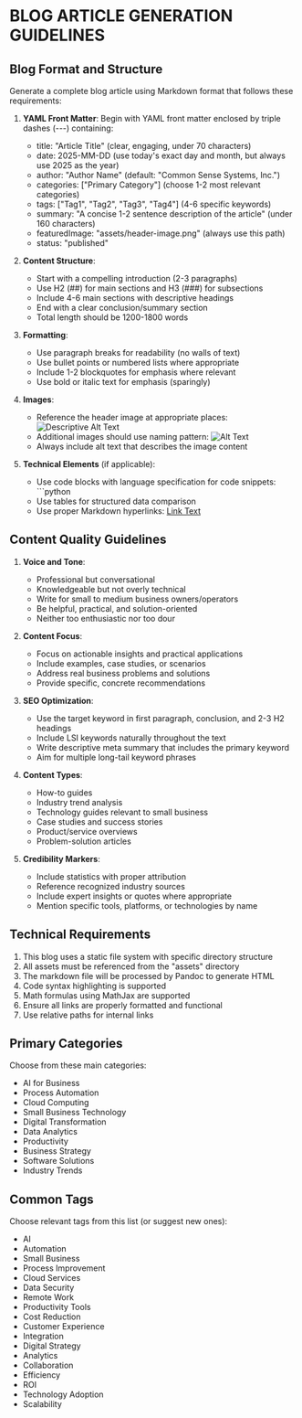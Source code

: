 # BLOG ARTICLE GENERATION GUIDELINES

## Blog Format and Structure

Generate a complete blog article using Markdown format that follows these requirements:

1. **YAML Front Matter**: Begin with YAML front matter enclosed by triple dashes (---) containing:
   - title: "Article Title" (clear, engaging, under 70 characters)
   - date: 2025-MM-DD (use today's exact day and month, but always use 2025 as the year)
   - author: "Author Name" (default: "Common Sense Systems, Inc.")
   - categories: ["Primary Category"] (choose 1-2 most relevant categories)
   - tags: ["Tag1", "Tag2", "Tag3", "Tag4"] (4-6 specific keywords)
   - summary: "A concise 1-2 sentence description of the article" (under 160 characters)
   - featuredImage: "assets/header-image.png" (always use this path)
   - status: "published"

2. **Content Structure**:
   - Start with a compelling introduction (2-3 paragraphs)
   - Use H2 (##) for main sections and H3 (###) for subsections
   - Include 4-6 main sections with descriptive headings
   - End with a clear conclusion/summary section
   - Total length should be 1200-1800 words

3. **Formatting**:
   - Use paragraph breaks for readability (no walls of text)
   - Use bullet points or numbered lists where appropriate
   - Include 1-2 blockquotes for emphasis where relevant
   - Use bold or italic text for emphasis (sparingly)

4. **Images**:
   - Reference the header image at appropriate places: ![Descriptive Alt Text](assets/header-image.jpg)
   - Additional images should use naming pattern: ![Alt Text](assets/image-descriptive-name.jpg)
   - Always include alt text that describes the image content

5. **Technical Elements** (if applicable):
   - Use code blocks with language specification for code snippets: ```python
   - Use tables for structured data comparison
   - Use proper Markdown hyperlinks: [Link Text](https://example.com)

## Content Quality Guidelines

1. **Voice and Tone**:
   - Professional but conversational
   - Knowledgeable but not overly technical
   - Write for small to medium business owners/operators
   - Be helpful, practical, and solution-oriented
   - Neither too enthusiastic nor too dour

2. **Content Focus**:
   - Focus on actionable insights and practical applications
   - Include examples, case studies, or scenarios
   - Address real business problems and solutions
   - Provide specific, concrete recommendations

3. **SEO Optimization**:
   - Use the target keyword in first paragraph, conclusion, and 2-3 H2 headings
   - Include LSI keywords naturally throughout the text
   - Write descriptive meta summary that includes the primary keyword
   - Aim for multiple long-tail keyword phrases

4. **Content Types**:
   - How-to guides
   - Industry trend analysis
   - Technology guides relevant to small business
   - Case studies and success stories
   - Product/service overviews
   - Problem-solution articles

5. **Credibility Markers**:
   - Include statistics with proper attribution
   - Reference recognized industry sources
   - Include expert insights or quotes where appropriate
   - Mention specific tools, platforms, or technologies by name

## Technical Requirements

1. This blog uses a static file system with specific directory structure
2. All assets must be referenced from the "assets" directory
3. The markdown file will be processed by Pandoc to generate HTML
4. Code syntax highlighting is supported
5. Math formulas using MathJax are supported
6. Ensure all links are properly formatted and functional
7. Use relative paths for internal links

## Primary Categories

Choose from these main categories:
- AI for Business
- Process Automation
- Cloud Computing
- Small Business Technology
- Digital Transformation
- Data Analytics
- Productivity
- Business Strategy
- Software Solutions
- Industry Trends

## Common Tags

Choose relevant tags from this list (or suggest new ones):
- AI
- Automation
- Small Business
- Process Improvement
- Cloud Services
- Data Security
- Remote Work
- Productivity Tools
- Cost Reduction
- Customer Experience
- Integration
- Digital Strategy
- Analytics
- Collaboration
- Efficiency
- ROI
- Technology Adoption
- Scalability
